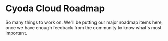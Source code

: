 # Cyoda Cloud Roadmap

So many things to work on. 
We'll be putting our major roadmap items here, once we have enough feedback from the community to know what's most important.